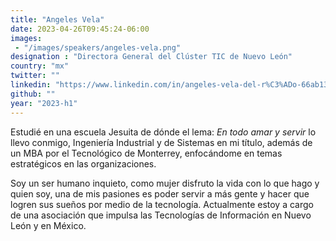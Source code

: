 ```yaml
---
title: "Angeles Vela"
date: 2023-04-26T09:45:24-06:00
images: 
 - "/images/speakers/angeles-vela.png"
designation : "Directora General del Clúster TIC de Nuevo León"
country: "mx"
twitter: ""
linkedin: "https://www.linkedin.com/in/angeles-vela-del-r%C3%ADo-66ab1339/"
github: ""
year: "2023-h1"
---
```


Estudié en una escuela Jesuita de dónde el lema: *En todo amar y servir* lo llevo conmigo, Ingeniería Industrial y de Sistemas en mi título, además de un MBA por el Tecnológico de Monterrey, enfocándome en temas estratégicos en las organizaciones.

Soy un ser humano inquieto, como mujer disfruto la vida con lo que hago y quien soy, una de mis pasiones es poder servir a más gente y hacer que logren sus sueños por medio de la tecnología. Actualmente estoy a cargo de una asociación que impulsa las Tecnologías de Información en Nuevo León y en México.

